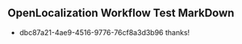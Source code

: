 ## OpenLocalization Workflow Test MarkDown
* dbc87a21-4ae9-4516-9776-76cf8a3d3b96 thanks!

<!--HONumber=Sep16_HO1-->


